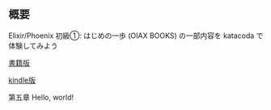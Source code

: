 ## 概要

Elixir/Phoenix 初級①: はじめの一歩 (OIAX BOOKS) の一部内容を katacoda で体験してみよう

[書籍版](https://www.amazon.co.jp/dp/4908829209)

[kindle版](https://www.amazon.co.jp/dp/B01N2K6UBZ)

第五章 Hello, world!
